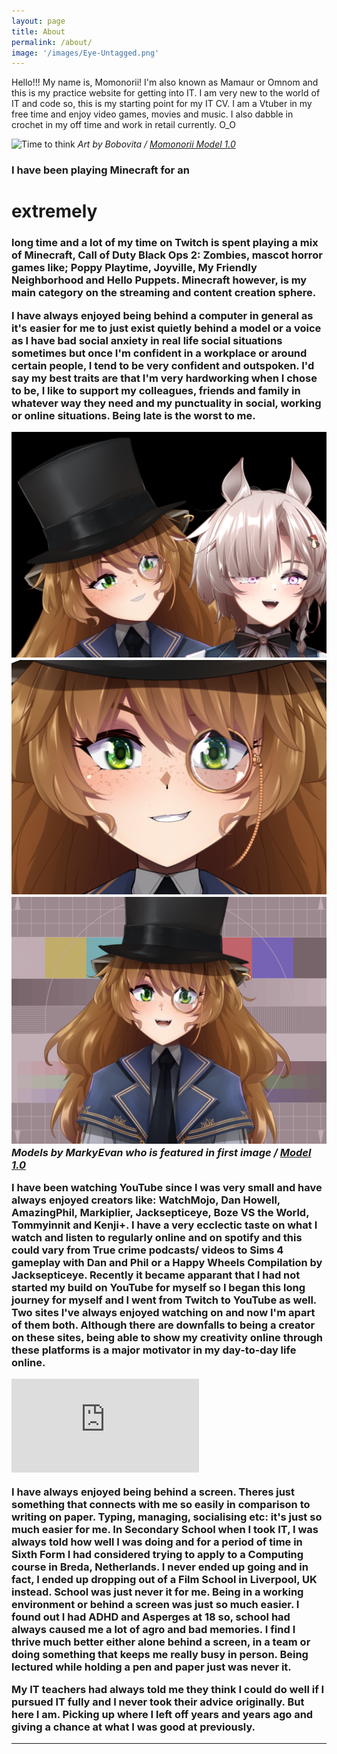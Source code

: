 ```yaml
---
layout: page
title: About
permalink: /about/
image: '/images/Eye-Untagged.png'
---
```


Hello!!!
My name is, Momonorii! I'm also known as Mamaur or Omnom and this is my practice website for getting into IT. I am very new to the world of IT and code so, this is my starting point for my IT CV. I am a Vtuber in my free time and enjoy video games, movies and music. I also dabble in crochet in my off time and work in retail currently. O_O

![Time to think]({{site.baseurl}}/images/maurmaur.png)
*Art by Bobovita / [Momonorii Model 1.0](https://unsplash.com/)*

<p><body><b><h3>I have been playing Minecraft for an</h3> <h1>extremely</h1> <h3>long time and a lot of my time on Twitch is spent playing a mix of Minecraft, Call of Duty Black Ops 2: Zombies, mascot horror games like; Poppy Playtime, Joyville, My Friendly Neighborhood and Hello Puppets. Minecraft however, is my main category on the streaming and content creation sphere. 

I have always enjoyed being behind a computer in general as it's easier for me to just exist quietly behind a model or a voice as I have bad social anxiety in real life social situations sometimes but once I'm confident in a workplace or around certain people, I tend to be very confident and outspoken. I'd say my best traits are that I'm very hardworking when I chose to be, I like to support my colleagues, friends and family in whatever way they need and my punctuality in social, working or online situations. Being late is the worst to me. 

<div class="gallery-box">
  <div class="gallery">
    <img src="/images/Momo_and_Marky.png">
    <img src="/images/Momonorii_1.png">
    <img src="/images/Momo_pfp.png">
  </div>
  <em>Models by MarkyEvan who is featured in first image / <a href="https://unsplash.com/" target="_blank">Model 1.0</a></em>
</div>

I have been watching YouTube since I was very small and have always enjoyed creators like: WatchMojo, Dan Howell, AmazingPhil, Markiplier, Jacksepticeye, Boze VS the World, Tommyinnit and Kenji+. I have a very ecclectic taste on what I watch and listen to regularly online and on spotify and this could vary from True crime podcasts/ videos to Sims 4 gameplay with Dan and Phil or a Happy Wheels Compilation by Jacksepticeye.
Recently it became apparant that I had not started my build on YouTube for myself so I began this long journey for myself and I went from Twitch to YouTube as well. Two sites I've always enjoyed watching on and now I'm apart of them both. Although there are downfalls to being a creator on these sites, being able to show my creativity online through these platforms is a major motivator in my day-to-day life online.

<p><iframe src="https://www.youtube.com/embed/GuIcgWMwmKc" frameborder="0" allowfullscreen></iframe></p>

I have always enjoyed being behind a screen. Theres just something that connects with me so easily in comparison to writing on paper. Typing, managing, socialising etc: it's just so much easier for me. In Secondary School when I took IT, I was always told how well I was doing and for a period of time in Sixth Form I had considered trying to apply to a Computing course in Breda, Netherlands. I never ended up going and in fact, I ended up dropping out of a Film School in Liverpool, UK instead. School was just never it for me. Being in a working environment or behind a screen was just so much easier. I found out I had ADHD and Asperges at 18 so, school had always caused me a lot of agro and bad memories. I find I thrive much better either alone behind a screen, in a team or doing something that keeps me really busy in person. Being lectured while holding a pen and paper just was never it. 

My IT teachers had always told me they think I could do well if I pursued IT fully and I never took their advice originally. But here I am. Picking up where I left off years and years ago and giving a chance at what I was good at previously. 

<hr>